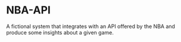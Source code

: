 # NBA-API
A fictional system that integrates with an API offered by the NBA and produce some insights about a given game.
